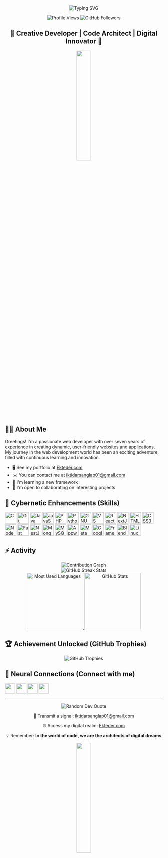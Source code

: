<div align="center">
  <img src="https://readme-typing-svg.herokuapp.com?font=Fira+Code&size=32&duration=2800&pause=2000&color=7AFFFF&center=true&vCenter=true&width=940&lines=Hey+there%2C+I'm+Shah+Md+Ekteder!;Welcome+to+my+Cyberpunk+Coding+Realm!" alt="Typing SVG" />
</div>

<p align="center">
  <img src="https://komarev.com/ghpvc/?username=Ekteder&style=for-the-badge&color=7AFFFF" alt="Profile Views" />
  <img src="https://img.shields.io/github/followers/Ekteder?logo=github&style=for-the-badge&color=7AFFFF" alt="GitHub Followers" />
</p>

<h2 align="center">🚀 Creative Developer | Code Architect | Digital Innovator 🚀</h2>

<p align="center">
  <img src="https://media.giphy.com/media/077i6AULCXc0FKTj9s/giphy.gif" width="30%" />
</p>

## 👨‍💻 About Me

Greetings! I'm a passionate web developer with over seven years of experience in creating dynamic, user-friendly websites and applications. My journey in the web development world has been an exciting adventure, filled with continuous learning and innovation.

* 🖥️  See my portfolio at [Ekteder.com](http://ekteder.vercel.app/)
* ✉️  You can contact me at [iktidarsanglap01@gmail.com](mailto:iktidarsanglap01@gmail.com)
* 🧠  I'm learning a new framework
* 🤝  I'm open to collaborating on interesting projects

## 🧠 Cybernetic Enhancements (Skills)

<p align="left">
<a href="https://docs.microsoft.com/en-us/cpp/?view=msvc-170" target="_blank" rel="noreferrer"><img src="https://raw.githubusercontent.com/danielcranney/readme-generator/main/public/icons/skills/c-colored.svg" width="36" height="36" alt="C" /></a>
<a href="https://git-scm.com/" target="_blank" rel="noreferrer"><img src="https://raw.githubusercontent.com/danielcranney/readme-generator/main/public/icons/skills/git-colored.svg" width="36" height="36" alt="Git" /></a>
<a href="https://www.oracle.com/java/" target="_blank" rel="noreferrer"><img src="https://raw.githubusercontent.com/danielcranney/readme-generator/main/public/icons/skills/java-colored.svg" width="36" height="36" alt="Java" /></a>
<a href="https://developer.mozilla.org/en-US/docs/Web/JavaScript" target="_blank" rel="noreferrer"><img src="https://raw.githubusercontent.com/danielcranney/readme-generator/main/public/icons/skills/javascript-colored.svg" width="36" height="36" alt="JavaScript" /></a>
<a href="https://www.php.net/" target="_blank" rel="noreferrer"><img src="https://raw.githubusercontent.com/danielcranney/readme-generator/main/public/icons/skills/php-colored.svg" width="36" height="36" alt="PHP" /></a>
<a href="https://www.python.org/" target="_blank" rel="noreferrer"><img src="https://raw.githubusercontent.com/danielcranney/readme-generator/main/public/icons/skills/python-colored.svg" width="36" height="36" alt="Python" /></a>
<a href="https://www.gnu.org/software/bash/" target="_blank" rel="noreferrer"><img src="https://raw.githubusercontent.com/danielcranney/readme-generator/main/public/icons/skills/gnubash.svg" width="36" height="36" alt="GNU Bash" /></a>
<a href="https://code.visualstudio.com/" target="_blank" rel="noreferrer"><img src="https://raw.githubusercontent.com/danielcranney/readme-generator/main/public/icons/skills/visualstudiocode.svg" width="36" height="36" alt="VS Code" /></a>
<a href="https://reactjs.org/" target="_blank" rel="noreferrer"><img src="https://raw.githubusercontent.com/danielcranney/readme-generator/main/public/icons/skills/react-colored.svg" width="36" height="36" alt="React" /></a>
<a href="https://nextjs.org/docs" target="_blank" rel="noreferrer"><img src="https://raw.githubusercontent.com/danielcranney/readme-generator/main/public/icons/skills/nextjs-colored.svg" width="36" height="36" alt="NextJs" /></a>
<a href="https://developer.mozilla.org/en-US/docs/Glossary/HTML5" target="_blank" rel="noreferrer"><img src="https://raw.githubusercontent.com/danielcranney/readme-generator/main/public/icons/skills/html5-colored.svg" width="36" height="36" alt="HTML5" /></a>
<a href="https://www.w3.org/TR/CSS/#css" target="_blank" rel="noreferrer"><img src="https://raw.githubusercontent.com/danielcranney/readme-generator/main/public/icons/skills/css3-colored.svg" width="36" height="36" alt="CSS3" /></a>
<a href="https://nodejs.org/en/" target="_blank" rel="noreferrer"><img src="https://raw.githubusercontent.com/danielcranney/readme-generator/main/public/icons/skills/nodejs-colored.svg" width="36" height="36" alt="NodeJS" /></a>
<a href="https://fastapi.tiangolo.com/" target="_blank" rel="noreferrer"><img src="https://raw.githubusercontent.com/danielcranney/readme-generator/main/public/icons/skills/fastapi-colored.svg" width="36" height="36" alt="Fast API" /></a>
<a href="https://docs.nestjs.com/" target="_blank" rel="noreferrer"><img src="https://raw.githubusercontent.com/danielcranney/readme-generator/main/public/icons/skills/nestjs-colored.svg" width="36" height="36" alt="NestJS" /></a>
<a href="https://www.mongodb.com/" target="_blank" rel="noreferrer"><img src="https://raw.githubusercontent.com/danielcranney/readme-generator/main/public/icons/skills/mongodb-colored.svg" width="36" height="36" alt="MongoDB" /></a>
<a href="https://www.mysql.com/" target="_blank" rel="noreferrer"><img src="https://raw.githubusercontent.com/danielcranney/readme-generator/main/public/icons/skills/mysql-colored.svg" width="36" height="36" alt="MySQL" /></a>
<a href="https://appwrite.io/" target="_blank" rel="noreferrer"><img src="https://raw.githubusercontent.com/danielcranney/readme-generator/main/public/icons/skills/appwrite-colored.svg" width="36" height="36" alt="Appwrite" /></a>
<a href="https://metamask.io/" target="_blank" rel="noreferrer"><img src="https://raw.githubusercontent.com/danielcranney/readme-generator/main/public/icons/skills/metamask-colored.svg" width="36" height="36" alt="MetaMask" /></a>
<a href="https://cloud.google.com/" target="_blank" rel="noreferrer"><img src="https://raw.githubusercontent.com/danielcranney/readme-generator/main/public/icons/skills/googlecloud-colored.svg" width="36" height="36" alt="Google Cloud" /></a>
<a href="https://framer.com" target="_blank" rel="noreferrer"><img src="https://raw.githubusercontent.com/danielcranney/readme-generator/main/public/icons/skills/framer-colored.svg" width="36" height="36" alt="Framer" /></a>
<a href="https://www.blender.org/" target="_blank" rel="noreferrer"><img src="https://raw.githubusercontent.com/danielcranney/readme-generator/main/public/icons/skills/blender-colored.svg" width="36" height="36" alt="Blender" /></a>
<a href="https://www.linux.org" target="_blank" rel="noreferrer"><img src="https://raw.githubusercontent.com/danielcranney/readme-generator/main/public/icons/skills/linux-colored.svg" width="36" height="36" alt="Linux" /></a>
</p>

## ⚡ Activity

<div align="center">
  <img src="https://github-readme-activity-graph.vercel.app/graph?username=Ekteder&bg_color=0D1117&color=7AFFFF&line=FF00FF&point=FFFF00&area=true&hide_border=true" alt="Contribution Graph" />
</div>

<div align="center">
  <img src="https://github-readme-streak-stats.herokuapp.com/?user=Ekteder&theme=radical&hide_border=true&background=0D1117&ring=7AFFFF&fire=FF00FF&currStreakNum=FFFFFF&sideNums=7AFFFF&currStreakLabel=FF00FF&dates=FFFFFF" alt="GitHub Streak Stats" />
</div>

<div align="center">
  <a href="https://github.com/Ekteder">
    <img height="180em" src="https://github-readme-stats.vercel.app/api/top-langs/?username=Ekteder&layout=compact&theme=radical&hide_border=true&bg_color=0D1117&title_color=7AFFFF&text_color=FFFFFF" alt="Most Used Languages" />
    <img height="180em" src="https://github-readme-stats.vercel.app/api?username=Ekteder&show_icons=true&theme=radical&hide_border=true&bg_color=0D1117&title_color=7AFFFF&icon_color=FF00FF&text_color=FFFFFF" alt="GitHub Stats" />
  </a>
</div>



  
</div>

## 🏆 Achievement Unlocked (GitHub Trophies)

<p align="center">
  <img src="https://github-profile-trophy.vercel.app/?username=Ekteder&theme=nord&no-frame=true&no-bg=false&margin-w=4" alt="GitHub Trophies" />
</p>

## 🤝 Neural Connections (Connect with me)

<p align="left">
  <a href="https://www.facebook.com/ekteder.sanglap" target="_blank" rel="noreferrer">
    <img src="https://raw.githubusercontent.com/danielcranney/readme-generator/main/public/icons/socials/facebook.svg" width="32" height="32" />
  </a>
  <a href="https://www.github.com/Ekteder" target="_blank" rel="noreferrer">
    <img src="https://raw.githubusercontent.com/danielcranney/readme-generator/main/public/icons/socials/github.svg" width="32" height="32" />
  </a>
  <a href="http://www.instagram.com/ekteder_sanglap/" target="_blank" rel="noreferrer">
    <img src="https://raw.githubusercontent.com/danielcranney/readme-generator/main/public/icons/socials/instagram.svg" width="32" height="32" />
  </a>
  <a href="https://www.linkedin.com/in/shah-md-ekteder-88b05928b/" target="_blank" rel="noreferrer">
    <img src="https://raw.githubusercontent.com/danielcranney/readme-generator/main/public/icons/socials/linkedin.svg" width="32" height="32" />
  </a>
</p>

---

<div align="center">
  <img src="https://quotes-github-readme.vercel.app/api?type=horizontal&theme=radical" alt="Random Dev Quote" />
</div>

<div align="center">
  
  📡 Transmit a signal: [iktidarsanglap01@gmail.com](mailto:iktidarsanglap01@gmail.com)
  
  🌐 Access my digital realm: [Ekteder.com](http://ekteder.vercel.app/)
  
  💡 Remember: **In the world of code, we are the architects of digital dreams**
  
</div>

<div align="center">
  <img src="https://media.giphy.com/media/WUlplcMpOCEmTGBtBW/giphy.gif" width="30%" />
</div>
